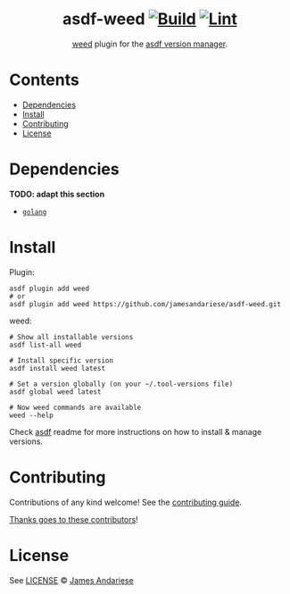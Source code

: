 <div align="center">

# asdf-weed [![Build](https://github.com/jamesandariese/asdf-weed/actions/workflows/build.yml/badge.svg)](https://github.com/jamesandariese/asdf-weed/actions/workflows/build.yml) [![Lint](https://github.com/jamesandariese/asdf-weed/actions/workflows/lint.yml/badge.svg)](https://github.com/jamesandariese/asdf-weed/actions/workflows/lint.yml)

[weed](https://github.com/seaweedfs/seaweedfs) plugin for the [asdf version manager](https://asdf-vm.com).

</div>

# Contents

- [Dependencies](#dependencies)
- [Install](#install)
- [Contributing](#contributing)
- [License](#license)

# Dependencies

**TODO: adapt this section**
- [`golang`](https://go.dev)

# Install

Plugin:

```shell
asdf plugin add weed
# or
asdf plugin add weed https://github.com/jamesandariese/asdf-weed.git
```

weed:

```shell
# Show all installable versions
asdf list-all weed

# Install specific version
asdf install weed latest

# Set a version globally (on your ~/.tool-versions file)
asdf global weed latest

# Now weed commands are available
weed --help
```

Check [asdf](https://github.com/asdf-vm/asdf) readme for more instructions on how to
install & manage versions.

# Contributing

Contributions of any kind welcome! See the [contributing guide](contributing.md).

[Thanks goes to these contributors](https://github.com/jamesandariese/asdf-weed/graphs/contributors)!

# License

See [LICENSE](LICENSE) © [James Andariese](https://github.com/jamesandariese/)
